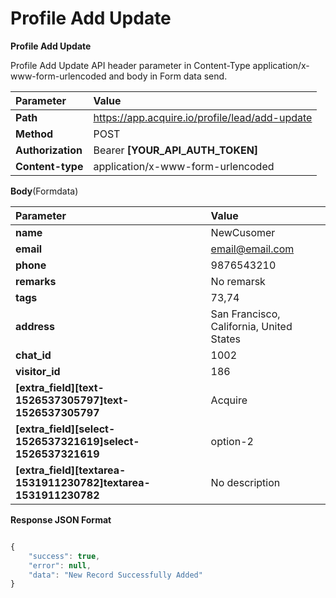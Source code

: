 # Profile Add Update

**Profile Add Update**

Profile Add Update API header parameter in Content-Type application/x-www-form-urlencoded and body in Form data send.

| Parameter | Value |
| :--- | :--- |
| **Path** | https://app.acquire.io/profile/lead/add-update |
| **Method** | POST |
| **Authorization** | Bearer **\[YOUR\_API\_AUTH\_TOKEN\]** |
| **Content-type** | application/x-www-form-urlencoded |

**Body**\(Formdata\)

| Parameter | Value |
| :--- | :--- |
| **name** | NewCusomer |
| **email** | email@email.com |
| **phone** | 9876543210 |
| **remarks** | No remarsk |
| **tags** | 73,74 |
| **address** | San Francisco, California, United States |
| **chat\_id** | 1002 |
| **visitor\_id** | 186 |
| **\[extra\_field\]\[text-1526537305797\]text-1526537305797** | Acquire |
| **\[extra\_field\]\[select-1526537321619\]select-1526537321619** | option-2 |
| **\[extra\_field\]\[textarea-1531911230782\]textarea-1531911230782** | No description |

**Response JSON Format**

```javascript

{
    "success": true,
    "error": null,
    "data": "New Record Successfully Added"
}
```

